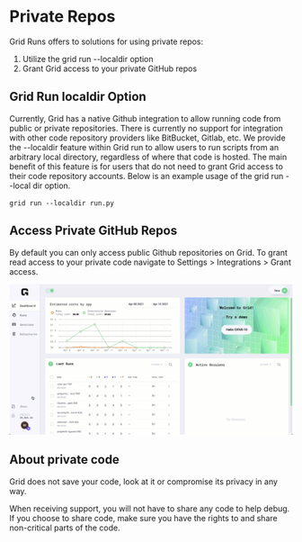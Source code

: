 # Private Repos

Grid Runs offers to solutions for using private repos:
1. Utilize the grid run --localdir option
2. Grant Grid access to your private GitHub repos

## Grid Run localdir Option
Currently, Grid has a native Github integration to allow running code from public or private repositories. There is currently no support for integration with other code repository providers like BitBucket, Gitlab, etc. We provide the --localdir feature within Grid run to allow users to run scripts from an arbitrary local directory, regardless of where that code is hosted. The main benefit of this feature is for users that do not need to grant Grid access to their code repository accounts. Below is an example usage of the grid run --local dir option.

```
grid run --localdir run.py
```

## Access Private GitHub Repos

By default you can only access public Github repositories on Grid. To grant read access to your private code navigate to Settings &gt; Integrations &gt; Grant access.

![](/images/platform/grant_github_access.gif)

## About private code

Grid does not save your code, look at it or compromise its privacy in any way.

When receiving support, you will not have to share any code to help debug. If you choose to share code, make sure you have the rights to and share non-critical parts of the code.


